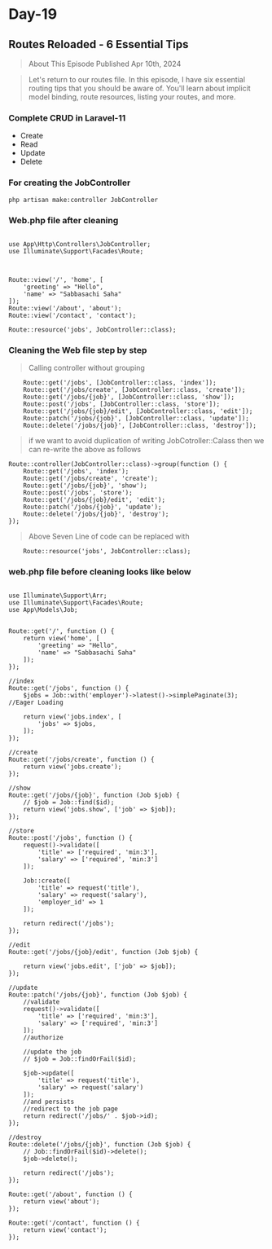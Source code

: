 # Day-19

## Routes Reloaded - 6 Essential Tips

> About This Episode
> Published Apr 10th, 2024

> Let's return to our routes file. In this episode, I have six essential routing tips that you should be aware of. You'll learn about implicit model binding, route resources, listing your routes, and more.

### Complete CRUD in Laravel-11

-   Create
-   Read
-   Update
-   Delete

### For creating the JobController

```
php artisan make:controller JobController
```

### Web.php file after cleaning

```

use App\Http\Controllers\JobController;
use Illuminate\Support\Facades\Route;



Route::view('/', 'home', [
    'greeting' => "Hello",
    'name' => "Sabbasachi Saha"
]);
Route::view('/about', 'about');
Route::view('/contact', 'contact');

Route::resource('jobs', JobController::class);
```

### Cleaning the Web file step by step

> Calling controller without grouping

```
    Route::get('/jobs', [JobController::class, 'index']);
    Route::get('/jobs/create', [JobController::class, 'create']);
    Route::get('/jobs/{job}', [JobController::class, 'show']);
    Route::post('/jobs', [JobController::class, 'store']);
    Route::get('/jobs/{job}/edit', [JobController::class, 'edit']);
    Route::patch('/jobs/{job}', [JobController::class, 'update']);
    Route::delete('/jobs/{job}', [JobController::class, 'destroy']);
```

> if we want to avoid duplication of writing JobCotroller::Calass then we can re-write the above as follows

```
Route::controller(JobController::class)->group(function () {
    Route::get('/jobs', 'index');
    Route::get('/jobs/create', 'create');
    Route::get('/jobs/{job}', 'show');
    Route::post('/jobs', 'store');
    Route::get('/jobs/{job}/edit', 'edit');
    Route::patch('/jobs/{job}', 'update');
    Route::delete('/jobs/{job}', 'destroy');
});

```

> Above Seven Line of code can be replaced with

```
    Route::resource('jobs', JobController::class);
```

### web.php file before cleaning looks like below

```

use Illuminate\Support\Arr;
use Illuminate\Support\Facades\Route;
use App\Models\Job;


Route::get('/', function () {
    return view('home', [
        'greeting' => "Hello",
        'name' => "Sabbasachi Saha"
    ]);
});

//index
Route::get('/jobs', function () {
    $jobs = Job::with('employer')->latest()->simplePaginate(3); //Eager Loading

    return view('jobs.index', [
        'jobs' => $jobs,
    ]);
});

//create
Route::get('/jobs/create', function () {
    return view('jobs.create');
});

//show
Route::get('/jobs/{job}', function (Job $job) {
    // $job = Job::find($id);
    return view('jobs.show', ['job' => $job]);
});

//store
Route::post('/jobs', function () {
    request()->validate([
        'title' => ['required', 'min:3'],
        'salary' => ['required', 'min:3']
    ]);

    Job::create([
        'title' => request('title'),
        'salary' => request('salary'),
        'employer_id' => 1
    ]);

    return redirect('/jobs');
});

//edit
Route::get('/jobs/{job}/edit', function (Job $job) {

    return view('jobs.edit', ['job' => $job]);
});

//update
Route::patch('/jobs/{job}', function (Job $job) {
    //validate
    request()->validate([
        'title' => ['required', 'min:3'],
        'salary' => ['required', 'min:3']
    ]);
    //authorize

    //update the job
    // $job = Job::findOrFail($id);

    $job->update([
        'title' => request('title'),
        'salary' => request('salary')
    ]);
    //and persists
    //redirect to the job page
    return redirect('/jobs/' . $job->id);
});

//destroy
Route::delete('/jobs/{job}', function (Job $job) {
    // Job::findOrFail($id)->delete();
    $job->delete();

    return redirect('/jobs');
});

Route::get('/about', function () {
    return view('about');
});

Route::get('/contact', function () {
    return view('contact');
});

```
